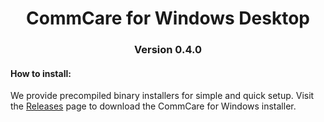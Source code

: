 <h1 align="center">CommCare for Windows Desktop</h1>
<h3 align="center">Version 0.4.0</h3>

#### How to install:
We provide precompiled binary installers for simple and quick setup. Visit the [Releases](https://github.com/rhbarber98/commcare-desktop/releases) page to download the CommCare for Windows installer.
